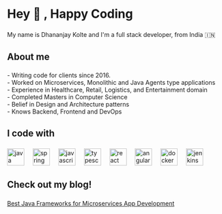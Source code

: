 <h1 align="left">Hey 👋 , Happy Coding</h1>

###

<p align="left">My name is Dhananjay Kolte and I'm a full stack developer, from India 🇮🇳</p>

###

<h2 align="left">About me</h2>

###

<p align="left">- Writing code for clients since 2016.<br>- Worked on Microservices, Monolithic and Java Agents type applications<br>- Experience in Healthcare, Retail, Logistics, and Entertainment domain<br>- Completed Masters in Computer Science<br>- Belief in Design and Architecture patterns<br>- Knows Backend, Frontend and DevOps</p>

###

<h2 align="left">I code with</h2>

###

<div align="left">
  <img src="https://cdn.jsdelivr.net/gh/devicons/devicon/icons/java/java-original.svg" height="40" alt="java logo"  />
  <img width="12" />
  <img src="https://cdn.jsdelivr.net/gh/devicons/devicon/icons/spring/spring-original.svg" height="40" alt="spring logo"  />
  <img width="12" />
  <img src="https://cdn.jsdelivr.net/gh/devicons/devicon/icons/javascript/javascript-original.svg" height="40" alt="javascript logo"  />
  <img width="12" />
  <img src="https://cdn.jsdelivr.net/gh/devicons/devicon/icons/typescript/typescript-original.svg" height="40" alt="typescript logo"  />
  <img width="12" />
  <img src="https://cdn.jsdelivr.net/gh/devicons/devicon/icons/react/react-original.svg" height="40" alt="react logo"  />
  <img width="12" />
  <img src="https://cdn.jsdelivr.net/gh/devicons/devicon/icons/angularjs/angularjs-original.svg" height="40" alt="angularjs logo"  />
  <img width="12" />
  <img src="https://cdn.jsdelivr.net/gh/devicons/devicon/icons/docker/docker-original.svg" height="40" alt="docker logo"  />
  <img width="12" />
  <img src="https://cdn.jsdelivr.net/gh/devicons/devicon/icons/jenkins/jenkins-line.svg" height="40" alt="jenkins logo"  />
</div>

###

<h2 align="left">Check out my blog!</h2>

###
[Best Java Frameworks for Microservices App Development](https://blog.thinkitive.com/blog/java-microservices-framework)
###
